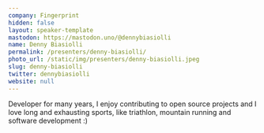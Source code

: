 ```yaml
---
company: Fingerprint
hidden: false
layout: speaker-template
mastodon: https://mastodon.uno/@dennybiasiolli
name: Denny Biasiolli
permalink: /presenters/denny-biasiolli/
photo_url: /static/img/presenters/denny-biasiolli.jpeg
slug: denny-biasiolli
twitter: dennybiasiolli
website: null
---
```


Developer for many years, I enjoy contributing to open source projects and I love long and exhausting sports, like triathlon, mountain running and software development :)
